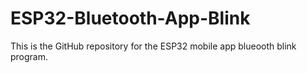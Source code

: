 # ESP32-Bluetooth-App-Blink
This is the GitHub repository for the ESP32 mobile app blueooth blink program.
